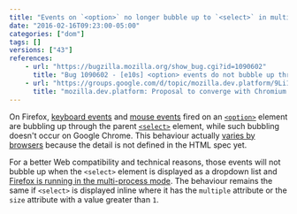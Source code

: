 ```yaml
---
title: "Events on `<option>` no longer bubble up to `<select>` in multi-process Firefox"
date: "2016-02-16T09:23:00-05:00"
categories: ["dom"]
tags: []
versions: ["43"]
references:
    - url: "https://bugzilla.mozilla.org/show_bug.cgi?id=1090602"
      title: "Bug 1090602 - [e10s] <option> events do not bubble up through parent <select>"
    - url: "https://groups.google.com/d/topic/mozilla.dev.platform/9Li1-qBaM88/discussion"
      title: "mozilla.dev.platform: Proposal to converge with Chromium / Blink for not firing events on <option>’s from <select> dropdowns"
---
```

On Firefox, [keyboard events](https://developer.mozilla.org/en-US/docs/Web/API/KeyboardEvent) and [mouse events](https://developer.mozilla.org/en-US/docs/Web/API/MouseEvent) fired on an [`<option>`](https://developer.mozilla.org/en-US/docs/Web/HTML/Element/option) element are bubbling up through the parent [`<select>`](https://developer.mozilla.org/en-US/docs/Web/HTML/Element/select) element, while such bubbling doesn't occur on Google Chrome. This behaviour actually [varies by browsers](https://bugzilla.mozilla.org/show_bug.cgi?id=1090602#c27) because the detail is not defined in the HTML spec yet.

For a better Web compatibility and technical reasons, those events will not bubble up when the `<select>` element is displayed as a dropdown list and [Firefox is running in the multi-process mode](https://www.fxsitecompat.com/en-CA/docs/2015/multi-process-is-enabled-by-default-on-the-developer-edition/). The behaviour remains the same if `<select>` is displayed inline where it has the `multiple` attribute or the `size` attribute with a value greater than `1`.
